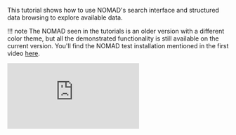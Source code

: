 This tutorial shows how to use NOMAD's search interface and structured data browsing to explore available data.

!!! note
    The NOMAD seen in the tutorials is an older version with a different color theme,
    but all the demonstrated functionality is still available on the current version.
    You'll find the NOMAD test installation mentioned in the first video
    [here](https://nomad-lab.eu/prod/v1/test/gui/search/entries).

<div class="youtube">
<iframe src="https://www.youtube-nocookie.com/embed/38S2U-TIvxE" title="YouTube video player" frameborder="0" allow="accelerometer; autoplay; clipboard-write; encrypted-media; gyroscope; picture-in-picture" allowfullscreen></iframe>
</div>
